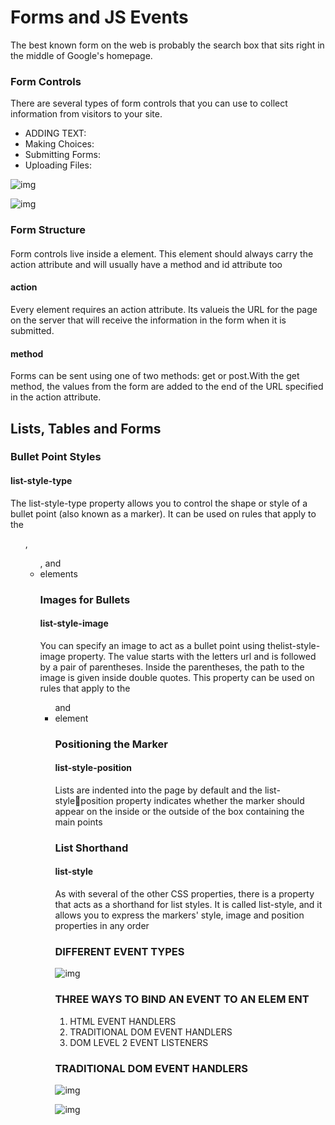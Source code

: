 # Forms and JS Events

The best known form on the web is probably the search box that sits right in the middle of 
Google's homepage.

### Form Controls

There are several types of form controls that you can use to collect information from visitors 
to your site.

* ADDING TEXT:
* Making Choices:
* Submitting Forms: 
* Uploading Files:

![img](picture/9.1.png)

![img](picture/9.2.png)

### Form Structure

#### <form>

Form controls live inside a <form> element. This element should always carry the action
attribute and will usually have a method and id attribute too

#### action

Every <form> element requires an action attribute. Its valueis the URL for the page on the 
server that will receive the information in the form when it is submitted.


#### method

Forms can be sent using one of two methods: get or post.With the get method, the values 
from the form are added to the end of the URL specified in the action attribute. 


## Lists, Tables and Forms

### Bullet Point Styles

#### list-style-type

The list-style-type property allows you to control the shape or style of a bullet point (also 
known as a marker). It can be used on rules that apply to the <ol>, <ul>, and <li>elements


### Images for Bullets

 #### list-style-image

 You can specify an image to act as a bullet point using thelist-style-image property.
The value starts with the letters url and is followed by a pair of parentheses. Inside the 
parentheses, the path to the image is given inside double quotes.
This property can be used on rules that apply to the <ul> and <li> element


### Positioning the Marker

#### list-style-position
Lists are indented into the page by default and the list-styleposition property indicates 
whether the marker should appear on the inside or the outside of the box containing the 
main points


### List Shorthand

#### list-style
As with several of the other CSS properties, there is a property that acts as a shorthand for list 
styles. It is called list-style, and it allows you to express the markers' style, image and 
position properties in any order

### DIFFERENT EVENT TYPES 


![img](picture/9.3.png)


### THREE WAYS TO BIND AN EVENT TO AN ELEM ENT

1. HTML EVENT HANDLERS
2. TRADITIONAL DOM EVENT HANDLERS 
3. DOM LEVEL 2 EVENT LISTENERS 


### TRADITIONAL DOM EVENT HANDLERS

![img](picture/9.4.png)


![img](picture/9.5.png)


